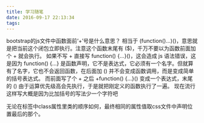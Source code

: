 ```yaml
---
title: 学习随笔
date: 2016-09-17 22:13:34
tags:
---
```

bootstrap的js文件中函数面前‘+’号是什么意思？
相当于 (function($) {...})($)，意思就是把当前这个闭包立即执行。注意这个函数末尾有 ($)，千万不要以为函数前面加个 + 就会执行。
如果不写 + 直接写 function() {...}()，这会造成 js 语法错误，这是因为 function() {...} 是函数声明，它不是表达式，它必须有一个名字。但就算有了名字，它也不会返回函数，在后面加 () 并不会变成函数调用，而是变成简单的括号表达式。
而前面写了个 + 之后 +function() {...}() 变成一个表达式，末尾的 () 由于运算优先级高会先执行，于是就把刚定义的函数执行了一遍。
现在流行这样写大概是因为比加括号的写法少一个字符吧

无论在标签中class属性里类的顺序如何，最终相同的属性值取css文件中声明位置最后的那个。






